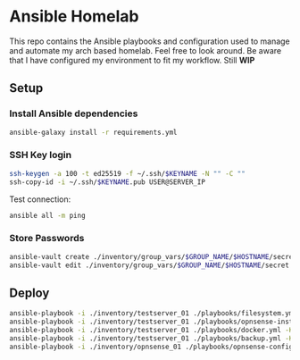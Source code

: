 # Ansible Homelab

This repo contains the Ansible playbooks and configuration used to manage and automate my arch based homelab. Feel free to look around. Be aware that I have configured my environment to fit my workflow. Still **WIP**

## Setup

### Install Ansible dependencies

```bash
ansible-galaxy install -r requirements.yml
```

### SSH Key login

```bash
ssh-keygen -a 100 -t ed25519 -f ~/.ssh/$KEYNAME -N "" -C ""
ssh-copy-id -i ~/.ssh/$KEYNAME.pub USER@SERVER_IP
```

Test connection:

```bash
ansible all -m ping
```

### Store Passwords

```bash
ansible-vault create ./inventory/group_vars/$GROUP_NAME/$HOSTNAME/secret.yml
ansible-vault edit ./inventory/group_vars/$GROUP_NAME/$HOSTNAME/secret.yml
```

## Deploy

```bash
ansible-playbook -i ./inventory/testserver_01 ./playbooks/filesystem.yml -K --ask-vault-password
ansible-playbook -i ./inventory/testserver_01 ./playbooks/opnsense-install.yml -K --ask-vault-password
ansible-playbook -i ./inventory/testserver_01 ./playbooks/docker.yml -K --ask-vault-password
ansible-playbook -i ./inventory/testserver_01 ./playbooks/backup.yml -K --ask-vault-password
ansible-playbook -i ./inventory/opnsense_01 ./playbooks/opnsense-configure.yml
```
